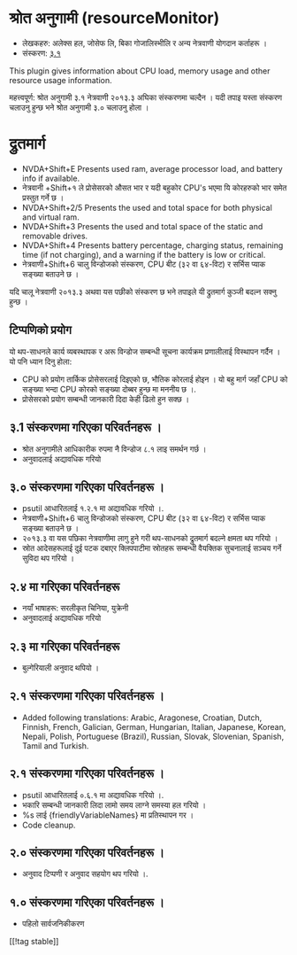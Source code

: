# श्रोत अनुगामी (resourceMonitor) #

* लेखकहरु: अलेक्स हल, जोसेफ लि, बिका गोजालिस्भीलि र अन्य नेत्रवाणी योगदान
  कर्ताहरू ।
* संस्करण: [३.१][1]

This plugin gives information about CPU load, memory usage and other
resource usage information.

महत्त्वपूर्ण: श्रोत अनुगामी ३.१ नेत्रवाणी २०१३.३ अघिका संस्करणमा चल्दैन ।
यदी तपाइ यस्ता संस्करण चलाउनु हुन्छ भने श्रोत अनुगामी ३.० चलाउनु होला ।

# द्रुतमार्ग #

* NVDA+Shift+E Presents used ram, average processor load, and battery info
  if available.
* नेत्रवानी +Shift+१ ले प्रोसेसरको औसत भार र यदी बहुकोर CPU's भएमा यि
  कोरहरुको भार समेत प्रस्तुत गर्ने छ ।
* NVDA+Shift+2/5 Presents the used and total space for both physical and
  virtual ram.
* NVDA+Shift+3 Presents the used and total space of the static and removable
  drives.
* NVDA+Shift+4 Presents battery percentage, charging status, remaining time
  (if not charging), and a warning if the battery is low or critical.
* नेत्रवाणी+Shift+6 चालु विन्डोजको संस्करण, CPU बीट (३२ वा ६४-विट) र सर्भिस
  प्याक  सङ्ख्या बताउने छ ।

यदि चालू नेत्रवाणी २०१३.३ अथवा यस पछीको संस्करण छ भने तपाइले यी द्रुतमार्ग
कुञ्जी बदल्न सक्नु हुन्छ ।

## टिप्पणिको प्रयोग ##

यो थप-साधनले कार्य व्यबस्थापक र अरू विन्डोज सम्बन्धी सूचना कार्यक्रम
प्रणालीलाई   विस्थापन गर्दैन । यो पनि ध्यान दिनु होला:

* CPU को प्रयोग तार्किक प्रोसेसरलाई दिइएको छ, भौतिक कोरलाई होइन । यो बहु
  मार्ग जहाँ CPU को सङ्ख्या  भन्दा CPU कोरको सङ्ख्या दोब्बर हुन्छ मा मननीय छ
  ।.
* प्रोसेसरको प्रयोग सम्बन्धी जानकारी दिदा केही ढिलो हुन सक्छ ।

## ३.1 संस्करणमा गरिएका परिवर्तनहरू । ##

* श्रोत अनुगामीले आधिकारीक रुपमा नै विन्डोज ८.१ लाइ समर्थन गर्छ ।
* अनुवादलाई अद्यावधिक गरियो 

## ३.० संस्करणमा गरिएका परिवर्तनहरू । ##

* psutil आधारितलाई १.२.१ मा अद्यावधिक गरियो ।.
* नेत्रवाणी+Shift+6 चालु विन्डोजको संस्करण, CPU बीट (३२ वा ६४-विट) र सर्भिस
  प्याक सङ्ख्या बताउने छ ।
* २०१३.३ वा यस पछिका नेत्रवाणीमा लागु हुने गरी थप-साधनको द्रुतमार्ग बदल्ने
  क्षमता थप गरियो ।
* स्रोत आदेसहरूलाई दुई पटक दबाएर क्लिपपाटीमा स्रोतहरू सम्बन्धी वैयक्तिक
  सुचनालाई सञ्चय गर्ने सुविदा थप गरियो ।

## २.४ मा गरिएका परिवर्तनहरू ##

* नयाँ भाषाहरू: सरलीकृत चिनिया, युक्रेनी
* अनुवादलाई अद्यावधिक गरियो 

## २.३ मा गरिएका परिवर्तनहरू ##

* बुल्गेरियाली अनुवाद थपियो ।

## २.१ संस्करणमा गरिएका परिवर्तनहरू । ##

* Added following translations: Arabic, Aragonese, Croatian, Dutch, Finnish,
  French, Galician, German, Hungarian, Italian, Japanese, Korean, Nepali,
  Polish, Portuguese (Brazil), Russian, Slovak, Slovenian, Spanish, Tamil
  and Turkish.

## २.१ संस्करणमा गरिएका परिवर्तनहरू । ##

* psutil आधारितलाई ०.६.१ मा अद्यावधिक गरियो ।.
* भकारि सम्बन्धी जानकारी लिदा लामो समय लाग्ने समस्या हल गरियो ।
* %s लाई {friendlyVariableNames} मा प्रतिस्थापन गर ।
* Code cleanup.

## २.० संस्करणमा गरिएका परिवर्तनहरू । ##

* अनुवाद टिप्पणी र अनुवाद सहयोग थप गरियो ।.

## १.० संस्करणमा गरिएका परिवर्तनहरू । ##

* पहिलो सार्वजनिकीकरण

[[!tag stable]]

[1]: http://addons.nvda-project.org/files/get.php?file=rm
